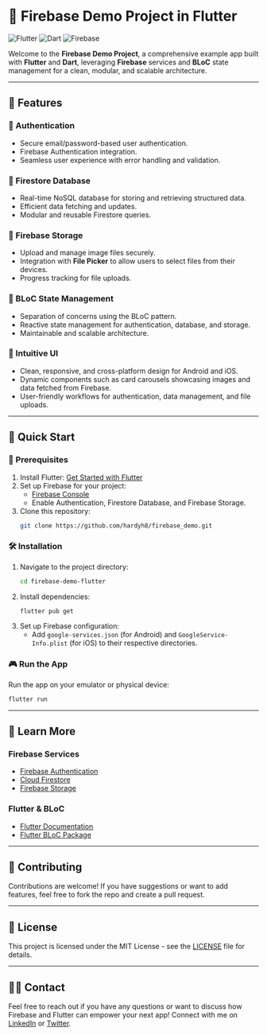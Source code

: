 # 🚀 Firebase Demo Project in Flutter

![Flutter](https://skillicons.dev/icons?i=flutter) ![Dart](https://skillicons.dev/icons?i=dart) ![Firebase](https://skillicons.dev/icons?i=firebase)

Welcome to the **Firebase Demo Project**, a comprehensive example app built with **Flutter** and **Dart**, leveraging **Firebase** services and **BLoC** state management for a clean, modular, and scalable architecture.

---

## 🔐 Features

### 🔑 Authentication
- Secure email/password-based user authentication.
- Firebase Authentication integration.
- Seamless user experience with error handling and validation.

### 📂 Firestore Database
- Real-time NoSQL database for storing and retrieving structured data.
- Efficient data fetching and updates.
- Modular and reusable Firestore queries.

### 💾 Firebase Storage
- Upload and manage image files securely.
- Integration with **File Picker** to allow users to select files from their devices.
- Progress tracking for file uploads.

### 🔄 BLoC State Management
- Separation of concerns using the BLoC pattern.
- Reactive state management for authentication, database, and storage.
- Maintainable and scalable architecture.

### 👀 Intuitive UI
- Clean, responsive, and cross-platform design for Android and iOS.
- Dynamic components such as card carousels showcasing images and data fetched from Firebase.
- User-friendly workflows for authentication, data management, and file uploads.

---

## 🚀 Quick Start

### 🔧 Prerequisites
1. Install Flutter: [Get Started with Flutter](https://flutter.dev/docs/get-started)
2. Set up Firebase for your project:
   - [Firebase Console](https://console.firebase.google.com/)
   - Enable Authentication, Firestore Database, and Firebase Storage.
3. Clone this repository:
   ```bash
   git clone https://github.com/hardyh8/firebase_demo.git
   ```

### 🛠️ Installation
1. Navigate to the project directory:
   ```bash
   cd firebase-demo-flutter
   ```
2. Install dependencies:
   ```bash
   flutter pub get
   ```
3. Set up Firebase configuration:
   - Add `google-services.json` (for Android) and `GoogleService-Info.plist` (for iOS) to their respective directories.

### 🎮 Run the App
Run the app on your emulator or physical device:
```bash
flutter run
```

---

## 🔎 Learn More
### Firebase Services
- [Firebase Authentication](https://firebase.google.com/docs/auth)
- [Cloud Firestore](https://firebase.google.com/docs/firestore)
- [Firebase Storage](https://firebase.google.com/docs/storage)

### Flutter & BLoC
- [Flutter Documentation](https://flutter.dev/docs)
- [Flutter BLoC Package](https://bloclibrary.dev/#/)

---

## 🙏 Contributing
Contributions are welcome! If you have suggestions or want to add features, feel free to fork the repo and create a pull request.

---

## 🚨 License
This project is licensed under the MIT License - see the [LICENSE](LICENSE) file for details.

---

## 🙋‍♂️ Contact
Feel free to reach out if you have any questions or want to discuss how Firebase and Flutter can empower your next app! Connect with me on [LinkedIn](https://www.linkedin.com/in/hardik448/) or [Twitter](https://twitter.com/hsdhameliya88).

